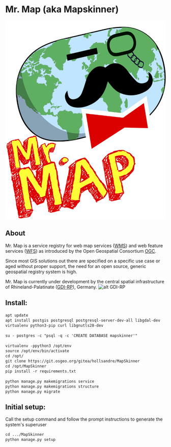 # Mr. Map (aka Mapskinner)
![alt Mr. Map](structure/static/structure/images/mr_map.png)
## About
Mr. Map is a service registry for web map services ([WMS](https://www.opengeospatial.org/standards/wms)) 
and web feature services ([WFS](https://www.opengeospatial.org/standards/wfs)) as introduced by the 
Open Geospatial Consortium [OGC](http://www.opengeospatial.org/).

Since most GIS solutions out there are specified on a specific use case or aged without proper support, the need
for an open source, generic geospatial registry system is high.

Mr. Map is currently under development by the central spatial infrastructure of Rhineland-Palatinate 
([GDI-RP](https://www.geoportal.rlp.de/mediawiki/index.php/Zentrale_Stelle_GDI-RP)), Germany.
![alt GDI-RP](https://www.geoportal.rlp.de/static/useroperations/images/logo-gdi.png)


## Install:

```shell
apt update  
apt install postgis postgresql postgresql-server-dev-all libgdal-dev virtualenv python3-pip curl libgnutls28-dev  

su - postgres -c "psql -q -c 'CREATE DATABASE mapskinner'"  

virtualenv -ppython3 /opt/env  
source /opt/env/bin/activate  
cd /opt/  
git clone https://git.osgeo.org/gitea/hollsandre/MapSkinner  
cd /opt/MapSkinner 
pip install -r requirements.txt  

python manage.py makemigrations service  
python manage.py makemigrations structure  
python manage.py migrate  
```

## Initial setup:
Call the setup command and follow the prompt instructions to generate the system's superuser 
```shell
cd .../MapSkinner
python manage.py setup
```